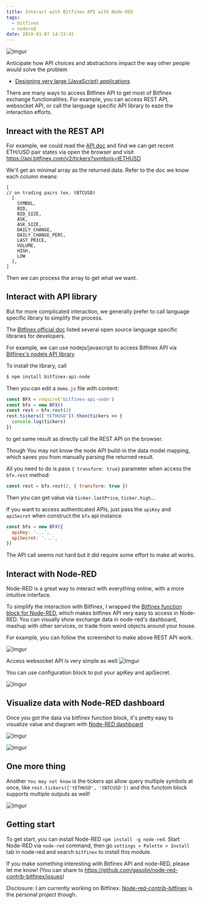 ```yaml
---
title: Interact with Bitfinex API with Node-RED
tags:
  - bitfinex
  - nodered
date: 2019-01-07 14:33:42
---
```


![Imgur](https://i.imgur.com/BDWezQx.png)

  Anticipate how API choices and abstractions impact the way other people would solve the problem
  - [Designing very large (JavaScript) applications](http://bit.ly/2Fflnpz)

There are many ways to access Bitfinex API to get most of Bitfinex exchange functionalities. For example, you can access REST API, websocket API, or call the language specific API library to eaze the interaction efforts.

## Inreact with the REST API

For example, we could read the [API doc](https://docs.bitfinex.com/v2/reference#rest-public-tickers`
) and find we can get recent ETH/USD pair states via open the browser and visit https://api.bitfinex.com/v2/tickers?symbols=tETHUSD

We'll get an minimal array as the returned data. Refer to the doc we know each column means:

```
[
// on trading pairs (ex. tBTCUSD)
  [
    SYMBOL,
    BID, 
    BID_SIZE, 
    ASK, 
    ASK_SIZE, 
    DAILY_CHANGE, 
    DAILY_CHANGE_PERC, 
    LAST_PRICE, 
    VOLUME, 
    HIGH, 
    LOW
  ],
]
```

Then we can process the array to get what we want.

## Interact with API library

But for more complicated interaction, we generally prefer to call language specific library to simplify the process.

The [Bitfinex official doc](https://docs.bitfinex.com/v2/docs/open-source-libraries) listed several open source language specific libraries for developers.

For example, we can use nodejs/javascript to access Bitfinex API via [Bitfinex's nodejs API library](https://github.com/bitfinexcom/bitfinex-api-node)

To install the library, call

```sh
$ npm install bitfinex-api-node
```

Then you can edit a `demo.js` file with content:

```js
const BFX = require('bitfinex-api-node')
const bfx = new BFX()
const rest = bfx.rest(2)
rest.tickers(['tETHUSD']).then(tickers => {
  console.log(tickers)
})
```

to get same result as directly call the REST API on the browser.

Though You may not know the node API build-in the data model mapping, which saves you from manually parsing the returned result.

All you need to do is pass `{ transform: true}` parameter when access the `bfx.rest` method:

```js
const rest = bfx.rest(2, { transform: true })
```

Then you can get value via `ticker.lastPrice`, `ticker.high`...

If you want to access authenticated APIs, just pass the `apiKey` and `apiSecret` when construct the `bfx` api instance.

```js
const bfx = new BFX({
  apiKey: '...',
  apiSecret: '...',
})
```

The API call seems not hard but it did require some effort to make all works.

## Interact with Node-RED

Node-RED is a great way to interact with everything online, with a more intuitive interface.

To simplify the interaction with Bitfinex, 
I wrapped the [Bitfinex function block for Node-RED](https://www.npmjs.com/package/node-red-contrib-bitfinex), which makes bitfinex API very easy to access in Node-RED. You can visually show exchange data in node-red's dashboard, mashup with other services, or trade from weird objects around your house.

For example, you can follow the screenshot to make above REST API work.

![Imgur](https://i.imgur.com/ivFAJWH.gif)

Access websocket API is very simple as well
![Imgur](https://i.imgur.com/ecJV6Io.gif)

You can use configuration block to put your apiKey and apiSecret.

![Imgur](https://i.imgur.com/0eVeu4I.png)

## Visualize data with Node-RED dashboard

Once you got the data via bitfinex function block, it's pretty easy to visualize value and diagram with [Node-RED dashboard](https://flows.nodered.org/node/node-red-dashboard)

![Imgur](https://i.imgur.com/mow1AUX.gif)

![Imgur](https://i.imgur.com/1Y9ooGD.gif)


## One more thing

Another `You may not know` is the tickers api allow query multiple symbols at once, like `rest.tickers(['tETHUSD', 'tBTCUSD'])` and this functoin block supports multiple outputs as well!

![Imgur](https://i.imgur.com/MLS7sCq.gif)


## Getting start

To get start, you can install Node-RED `npm install -g node-red`. Start Node-RED via `node-red` command, then go `settings > Palette > Install` tab in node-red and search `bitfinex` to install this module.

If you make something interesting with Bitfinex API and node-RED, please let me know! (You can share to https://github.com/gasolin/node-red-contrib-bitfinex/issues)


Disclosure: I am currently working on Bitfinex. [Node-red-contrib-bitfinex](https://github.com/gasolin/node-red-contrib-bitfinex) is the personal project though.
